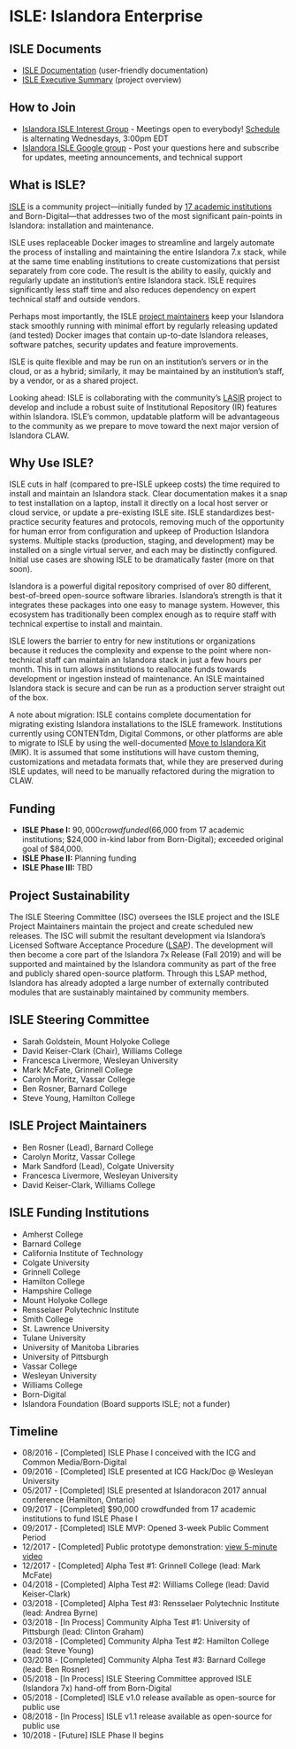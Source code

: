 # ISLE: Islandora Enterprise

## ISLE Documents
* [ISLE Documentation](https://islandora-collaboration-group.github.io/ISLE-Documentation/) (user-friendly documentation)
* [ISLE Executive Summary](https://docs.google.com/document/d/17tAFxR6_b7sxXkE1teNDQZv0UZ0LLSkX8K05-U6A6nw/edit?usp=sharing) (project overview)

## How to Join
* [Islandora ISLE Interest Group](https://github.com/islandora-interest-groups/Islandora-ISLE-Interest-Group) - Meetings open to everybody!  [Schedule](https://github.com/islandora-interest-groups/Islandora-ISLE-Interest-Group/#how-to-join) is alternating Wednesdays, 3:00pm EDT
* [Islandora ISLE Google group](https://groups.google.com/forum/#!forum/islandora-isle) - Post your questions here and subscribe for updates, meeting announcements, and technical support

## What is ISLE?
[ISLE](https://github.com/Islandora-Collaboration-Group/ISLE) is a community project—initially funded by [17 academic institutions](https://docs.google.com/document/d/1ycx5ATbeWpUWvpZ6bwXws490CMgi0dyB9SBfPYUDEjk/edit?usp=sharing) and Born-Digital—that addresses two of the most significant pain-points in Islandora: installation and maintenance.

ISLE uses replaceable Docker images to streamline and largely automate the process of installing and maintaining the entire Islandora 7.x stack, while at the same time enabling institutions to create customizations that persist separately from core code. The result is the ability to easily, quickly and regularly update an institution’s entire Islandora stack. ISLE requires significantly less staff time and also reduces dependency on expert technical staff and outside vendors.

Perhaps most importantly, the ISLE [project maintainers](https://github.com/islandora-interest-groups/Islandora-ISLE-Interest-Group#project-maintainers) keep your Islandora stack smoothly running with minimal effort by regularly releasing updated (and tested) Docker images that contain up-to-date Islandora releases, software patches, security updates and feature improvements.

ISLE is quite flexible and may be run on an institution’s servers or in the cloud, or as a hybrid; similarly, it may be maintained by an institution’s staff, by a vendor, or as a shared project.

Looking ahead: ISLE is collaborating with the community’s [LASIR](https://github.com/Islandora-Collaboration-Group/LASIR) project to develop and include a robust suite of Institutional Repository (IR) features within Islandora. ISLE’s common, updatable platform will be advantageous to the community as we prepare to move toward the next major version of Islandora CLAW.

## Why Use ISLE?
ISLE cuts in half (compared to pre-ISLE upkeep costs) the time required to install and maintain an Islandora stack. Clear documentation makes it a snap to test installation on a laptop, install it directly on a local host server or cloud service, or update a pre-existing ISLE site. ISLE standardizes best-practice security features and protocols, removing much of the opportunity for human error from configuration and upkeep of Production Islandora systems. Multiple stacks (production, staging, and development) may be installed on a single virtual server, and each may be distinctly configured. Initial use cases are showing ISLE to be dramatically faster (more on that soon).

Islandora is a powerful digital repository comprised of over 80 different, best-of-breed open-source software libraries. Islandora’s strength is that it integrates these packages into one easy to manage system. However, this ecosystem has traditionally been complex enough as to require staff with technical expertise to install and maintain.

ISLE lowers the barrier to entry for new institutions or organizations because it reduces the complexity and expense to the point where non-technical staff can maintain an Islandora stack in just a few hours per month. This in turn allows institutions to reallocate funds towards development or ingestion instead of maintenance. An ISLE maintained Islandora stack is secure and can be run as a production server straight out of the box.

A note about migration: ISLE contains complete documentation for migrating existing Islandora installations to the ISLE framework. Institutions currently using CONTENTdm, Digital Commons, or other platforms are able to migrate to ISLE by using the well-documented [Move to Islandora Kit](https://github.com/MarcusBarnes/mik) (MIK). It is assumed that some institutions will have custom theming, customizations and metadata formats that, while they are preserved during ISLE updates, will need to be manually refactored during the migration to CLAW.

## Funding
- **ISLE Phase I:** $90,000 crowdfunded ($66,000 from 17 academic institutions; $24,000 in-kind labor from Born-Digital); exceeded original goal of $84,000.
- **ISLE Phase II:** Planning funding
- **ISLE Phase III:** TBD

## Project Sustainability
The ISLE Steering Committee (ISC) oversees the ISLE project and the ISLE Project Maintainers maintain the project and create scheduled new releases. The ISC will submit the resultant development via Islandora’s Licensed Software Acceptance Procedure ([LSAP](https://islandora.ca/developers/lsap)). The development will then become a core part of the Islandora 7x Release (Fall 2019) and will be supported and maintained by the Islandora community as part of the free and publicly shared open-source platform. Through this LSAP method, Islandora has already adopted a large number of externally contributed modules that are sustainably maintained by community members.

## ISLE Steering Committee
- Sarah Goldstein, Mount Holyoke College
- David Keiser-Clark (Chair), Williams College
- Francesca Livermore, Wesleyan University
- Mark McFate, Grinnell College
- Carolyn Moritz, Vassar College
- Ben Rosner, Barnard College
- Steve Young, Hamilton College

## ISLE Project Maintainers
- Ben Rosner (Lead), Barnard College
- Carolyn Moritz, Vassar College
- Mark Sandford (Lead), Colgate University
- Francesca Livermore, Wesleyan University
- David Keiser-Clark, Williams College

## ISLE Funding Institutions
* Amherst College
* Barnard College
* California Institute of Technology
* Colgate University
* Grinnell College
* Hamilton College
* Hampshire College
* Mount Holyoke College
* Rensselaer Polytechnic Institute
* Smith College
* St. Lawrence University
* Tulane University
* University of Manitoba Libraries
* University of Pittsburgh
* Vassar College
* Wesleyan University
* Williams College
* Born-Digital
* Islandora Foundation (Board supports ISLE; not a funder)

## Timeline
- 08/2016 - [Completed] ISLE Phase I conceived with the ICG and Common Media/Born-Digital
- 09/2016 - [Completed] ISLE presented at ICG Hack/Doc @ Wesleyan University
- 05/2017 - [Completed] ISLE presented at Islandoracon 2017 annual conference (Hamilton, Ontario)
- 09/2017 - [Completed] $90,000 crowdfunded from 17 academic institutions to fund ISLE Phase I
- 09/2017 - [Completed] ISLE MVP: Opened 3-week Public Comment Period
- 12/2017 - [Completed] Public prototype demonstration: [view 5-minute video](https://vimeo.com/245777329)
- 12/2017 - [Completed] Alpha Test #1: Grinnell College (lead: Mark McFate)
- 04/2018 - [Completed] Alpha Test #2: Williams College (lead: David Keiser-Clark)
- 03/2018 - [Completed] Alpha Test #3: Rensselaer Polytechnic Institute (lead: Andrea Byrne)
- 03/2018 - [In Process] Community Alpha Test #1: University of Pittsburgh (lead: Clinton Graham)
- 03/2018 - [Completed] Community Alpha Test #2: Hamilton College (lead: Steve Young)
- 03/2018 - [Completed] Community Alpha Test #3: Barnard College (lead: Ben Rosner)
- 05/2018 - [In Process] ISLE Steering Committee approved ISLE (Islandora 7x) hand-off from Born-Digital
- 05/2018 - [Completed] ISLE v1.0 release available as open-source for public use
- 08/2018 - [In Process] ISLE v1.1 release available as open-source for public use
- 10/2018 - [Future] ISLE Phase II begins

